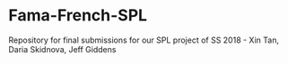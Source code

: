 # Fama-French-SPL
Repository for final submissions for our SPL project of SS 2018 - Xin Tan, Daria Skidnova, Jeff Giddens
